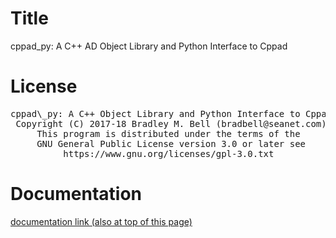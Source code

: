 # Title
cppad\_py: A C++ AD Object Library and Python Interface to Cppad

# License
<pre>
cppad\_py: A C++ Object Library and Python Interface to Cppad
 Copyright (C) 2017-18 Bradley M. Bell (bradbell@seanet.com)
     This program is distributed under the terms of the
     GNU General Public License version 3.0 or later see
          https://www.gnu.org/licenses/gpl-3.0.txt
</pre>

# Documentation
[documentation link (also at top of this page)](
	https://bradbell.github.io/cppad_py/doc/index.html
)
